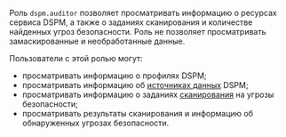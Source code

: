 Роль `dspm.auditor` позволяет просматривать информацию о ресурсах сервиса DSPM, а также о заданиях сканирования и количестве найденных угроз безопасности. Роль не позволяет просматривать замаскированные и необработанные данные.

Пользователи с этой ролью могут:
* просматривать информацию о профилях DSPM;
* просматривать информацию об [источниках данных](../../security-deck/concepts/dspm.md#data-source) DSPM;
* просматривать информацию о заданиях [сканирования](../../security-deck/concepts/dspm.md#scanning) на угрозы безопасности;
* просматривать результаты сканирования и информацию об обнаруженных угрозах безопасности.
